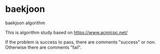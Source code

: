 # baekjoon
baekjoon algorithm

This is algorithm study based on https://www.acmicpc.net/

If the problem is success to pass, there are comments "success" or non.
Otherwise there are comments "fail".
